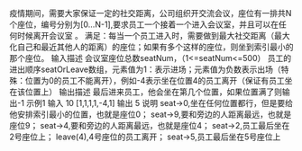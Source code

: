 疫情期间，需要大家保证一定的社交距离，公司组织开交流会议，座位有一排共N个座位，编号分别为[0…N-1],要求员工一个接着一个进入会议室，并且可以在任何时候离开会议室
。
	满足：每当一个员工进入时，需要做到最大社交距离（最大化自己和最近其他人的距离）的座位；如果有多个这样的座位，则坐到索引最小的那个座位。
	输入描述
	会议室座位总数seatNum，（1<=seatNum<=500）
	员工的进出顺序seatOrLeave数组，元素值为1：表示进场；元素值为负数表示出场（特殊：位置为0的员工不能离开），例如-4表示坐在位置4的员工离开（保证有员工坐在该位置上）
	输出描述
	最后进来员工，他会坐在第几个位置，如果位置满了则输出-1
	示例1
	输入
	10
	[1,1,1,1,-4,1]
	输出
	5
	说明
	seat->0,坐在任何位置都行，但是要给他安排索引最小的位置，也就是座位0；
	seat->9,要和旁边的人距离最远，也就是座位9；
	seat->4,要和旁边的人距离最远，也就是座位4；
	seat->2,员工最后坐在2号座位上；
	leave(4),4号座位的员工离开；
	seat->5,员工最后坐在5号座位上
